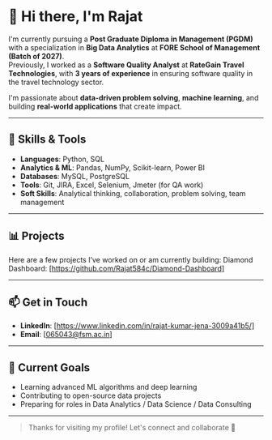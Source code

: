 # 👋 Hi there, I'm Rajat

I'm currently pursuing a **Post Graduate Diploma in Management (PGDM)** with a specialization in **Big Data Analytics** at **FORE School of Management (Batch of 2027)**.  
Previously, I worked as a **Software Quality Analyst** at **RateGain Travel Technologies**, with **3 years of experience** in ensuring software quality in the travel technology sector.

I'm passionate about **data-driven problem solving**, **machine learning**, and building **real-world applications** that create impact.

---

## 🔧 Skills & Tools

- **Languages**: Python, SQL
- **Analytics & ML**: Pandas, NumPy, Scikit-learn, Power BI
- **Databases**: MySQL, PostgreSQL
- **Tools**: Git, JIRA, Excel, Selenium, Jmeter (for QA work)
- **Soft Skills**: Analytical thinking, collaboration, problem solving, team management

---

## 📊 Projects

Here are a few projects I’ve worked on or am currently building:
Diamond Dashboard: [https://github.com/Rajat584c/Diamond-Dashboard]


---

## 📫 Get in Touch

- **LinkedIn**: [https://www.linkedin.com/in/rajat-kumar-jena-3009a41b5/]
- **Email**: [065043@fsm.ac.in]

---

## 🚀 Current Goals

- Learning advanced ML algorithms and deep learning
- Contributing to open-source data projects
- Preparing for roles in Data Analytics / Data Science / Data Consulting

---

> Thanks for visiting my profile! Let's connect and collaborate 🚀
